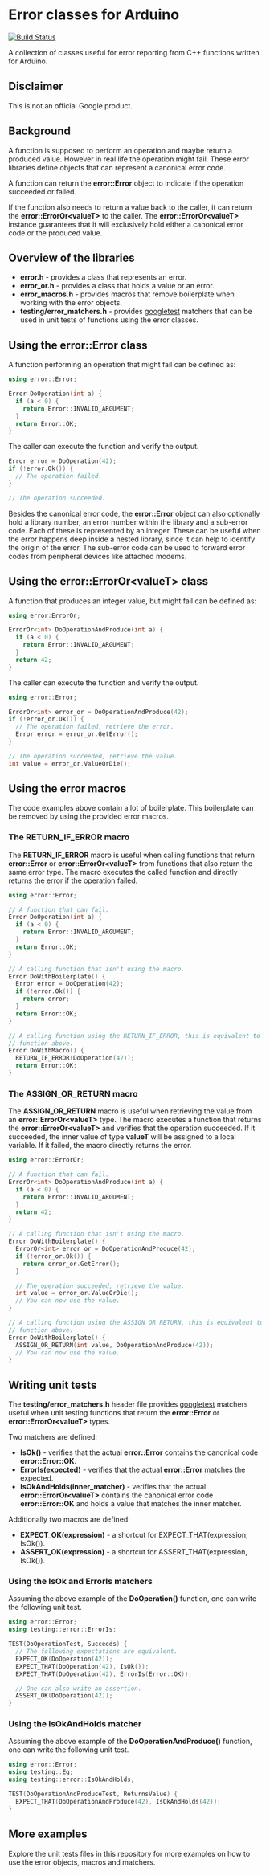 # Error classes for Arduino

[![Build Status](https://travis-ci.org/mum4k/arduino_error.svg?branch=master)](https://travis-ci.org/mum4k/arduino_error)

A collection of classes useful for error reporting from C++ functions written for Arduino.

## Disclaimer

This is not an official Google product.

## Background

A function is supposed to perform an operation and maybe return a produced
value. However in real life the operation might fail. These error libraries
define objects that can represent a canonical error code.

A function can return the **error::Error** object to indicate if the operation
succeeded or failed.

If the function also needs to return a value back to the caller, it can return
the **error::ErrorOr\<valueT\>** to the caller. The
**error::ErrorOr\<valueT\>** instance guarantees that it will exclusively hold
either a canonical error code or the produced value.

## Overview of the libraries

*   **error.h** - provides a class that represents an error.
*   **error_or.h** - provides a class that holds a value or an error.
*   **error_macros.h** - provides macros that remove boilerplate when working
    with the error objects.
*   **testing/error_matchers.h** - provides
    [googletest](https://github.com/google/googletest) matchers that can be
    used in unit tests of functions using the error classes.

## Using the error::Error class

A function performing an operation that might fail can be defined as:

```c++
using error::Error;

Error DoOperation(int a) {
  if (a < 0) {
    return Error::INVALID_ARGUMENT;
  }
  return Error::OK;
}
```

The caller can execute the function and verify the output.

```c++
Error error = DoOperation(42);
if (!error.Ok()) {
  // The operation failed.
}

// The operation succeeded.
```

Besides the canonical error code, the **error::Error** object can also
optionally hold a library number, an error number within the library and a
sub-error code. Each of these is represented by an integer. These can be useful
when the error happens deep inside a nested library, since it can help to
identify the origin of the error. The sub-error code can be used to forward
error codes from peripheral devices like attached modems.

## Using the error::ErrorOr\<valueT\> class

A function that produces an integer value, but might fail can be defined as:

```c++
using error:ErrorOr;

ErrorOr<int> DoOperationAndProduce(int a) {
  if (a < 0) {
    return Error::INVALID_ARGUMENT;
  }
  return 42;
}
```

The caller can execute the function and verify the output.

```c++
using error::Error;

ErrorOr<int> error_or = DoOperationAndProduce(42);
if (!error_or.Ok()) {
  // The operation failed, retrieve the error.
  Error error = error_or.GetError();
}

// The operation succeeded, retrieve the value.
int value = error_or.ValueOrDie();
```

## Using the error macros

The code examples above contain a lot of boilerplate. This boilerplate can be
removed by using the provided error macros.

### The RETURN_IF_ERROR macro

The **RETURN_IF_ERROR** macro is useful when calling functions that return
**error::Error** or **error::ErrorOr\<valueT\>** from functions that also
return the same error type. The macro executes the called function and directly
returns the error if the operation failed.

```c++
using error::Error;

// A function that can fail.
Error DoOperation(int a) {
  if (a < 0) {
    return Error::INVALID_ARGUMENT;
  }
  return Error::OK;
}

// A calling function that isn't using the macro.
Error DoWithBoilerplate() {
  Error error = DoOperation(42);
  if (!error.Ok()) {
    return error;
  }
  return Error::OK;
}

// A calling function using the RETURN_IF_ERROR, this is equivalent to the
// function above.
Error DoWithMacro() {
  RETURN_IF_ERROR(DoOperation(42));
  return Error::OK;
}
```

### The ASSIGN_OR_RETURN macro

The **ASSIGN_OR_RETURN** macro is useful when retrieving the value from an
**error::ErrorOr\<valueT\>** type. The macro executes a function that returns
the **error::ErrorOr\<valueT\>** and verifies that the operation succeeded. If
it succeeded, the inner value of type **valueT** will be assigned to a local
variable.  If it failed, the macro directly returns the error.

```c++
using error::ErrorOr;

// A function that can fail.
ErrorOr<int> DoOperationAndProduce(int a) {
  if (a < 0) {
    return Error::INVALID_ARGUMENT;
  }
  return 42;
}

// A calling function that isn't using the macro.
Error DoWithBoilerplate() {
  ErrorOr<int> error_or = DoOperationAndProduce(42);
  if (!error_or.Ok()) {
    return error_or.GetError();
  }

  // The operation succeeded, retrieve the value.
  int value = error_or.ValueOrDie();
  // You can now use the value.
}

// A calling function using the ASSIGN_OR_RETURN, this is equivalent to the
// function above.
Error DoWithBoilerplate() {
  ASSIGN_OR_RETURN(int value, DoOperationAndProduce(42));
  // You can now use the value.
}
```

## Writing unit tests

The **testing/error_matchers.h** header file provides
[googletest](https://github.com/google/googletest) matchers useful when unit
testing functions that return the **error::Error** or
**error::ErrorOr\<valueT\>** types.

Two matchers are defined:

*   **IsOk()** - verifies that the actual **error::Error** contains the
    canonical code **error::Error::OK**.
*   **ErrorIs(expected)** - verifies that the actual **error::Error** matches
    the expected.
*   **IsOkAndHolds(inner_matcher)** - verifies that the actual
    **error::ErrorOr\<valueT\>** contains the canonical error code
    **error::Error::OK** and holds a value that matches the inner matcher.

Additionally two macros are defined:

*   **EXPECT_OK(expression)** - a shortcut for EXPECT_THAT(expression, IsOk()).
*   **ASSERT_OK(expression)** - a shortcut for ASSERT_THAT(expression, IsOk()).

### Using the IsOk and ErrorIs matchers

Assuming the above example of the **DoOperation()** function, one can write the
following unit test.

```c++
using error::Error;
using testing::error::ErrorIs;

TEST(DoOperationTest, Succeeds) {
  // The following expectations are equivalent.
  EXPECT_OK(DoOperation(42));
  EXPECT_THAT(DoOperation(42), IsOk());
  EXPECT_THAT(DoOperation(42), ErrorIs(Error::OK));

  // One can also write an assertion.
  ASSERT_OK(DoOperation(42));
}
```

### Using the IsOkAndHolds matcher

Assuming the above example of the **DoOperationAndProduce()** function, one can
write the following unit test.

```c++
using error::Error;
using testing::Eq;
using testing::error::IsOkAndHolds;

TEST(DoOperationAndProduceTest, ReturnsValue) {
  EXPECT_THAT(DoOperationAndProduce(42), IsOkAndHolds(42));
}
```

## More examples

Explore the unit tests files in this repository for more examples on how to use
the error objects, macros and matchers.
